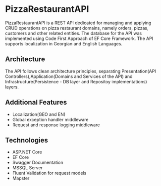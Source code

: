 # PizzaRestaurantAPI
PizzaRestaurantAPI is a REST API dedicated for managing and applying CRUD operations on pizza restaurant domains, namely orders, pizzas, customers and other related entities. The database for the API was implemented using Code First Approach of EF Core Framework. The API supports localization in Georgian and English Languages. 

## Architecture
The API follows clean architecture principles, separating Presentation(API Controllers),Application(Domains and Services of the API) and Infrastructure(Persistence - DB layer and Repositoy implementations) layers.

## Additional Features
* Localization(GEO and EN)
* Global exception handler middleware
* Request and response logging middleware

## Technologies
* ASP.NET Core
* EF Core
* Swagger Documentation
* MSSQL Server
* Fluent Validation for request models
* Mapster
